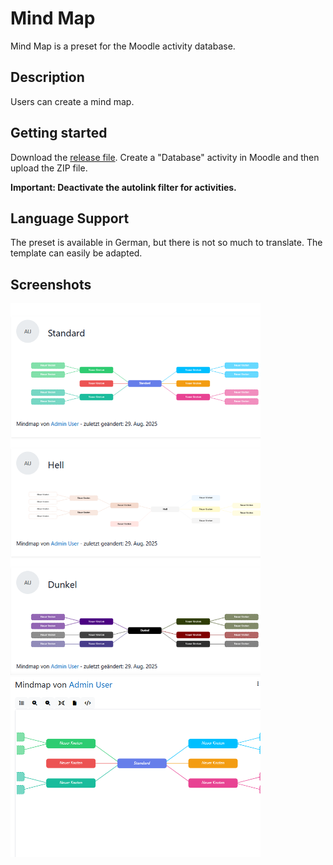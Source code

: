 # Mind Map

Mind Map is a preset for the Moodle activity database.

## Description

Users can create a mind map.

## Getting started

Download the [release file](https://github.com/fdagner/mindmap_moodle-database-preset-/releases). 
Create a "Database" activity in Moodle and then upload the ZIP file.

**Important: Deactivate the autolink filter for activities.**

## Language Support

The preset is available in German, but there is not so much to translate. The template can easily be adapted. 

## Screenshots

<img width="400" alt="single view" src="/screenshots/listenansicht.png">
<img width="400" alt="single view" src="/screenshots/einzelansicht.png">
